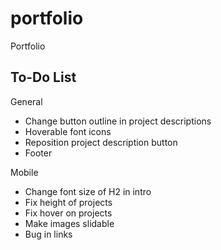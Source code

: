 # portfolio
Portfolio

## To-Do List

General
- Change button outline in project descriptions
- Hoverable font icons
- Reposition project description button
- Footer

Mobile
- Change font size of H2 in intro
- Fix height of projects
- Fix hover on projects
- Make images slidable
- Bug in links
